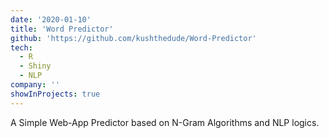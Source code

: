 ```yaml
---
date: '2020-01-10'
title: 'Word Predictor'
github: 'https://github.com/kushthedude/Word-Predictor'
tech:
  - R
  - Shiny
  - NLP
company: ''
showInProjects: true
---
```


A Simple Web-App Predictor based on N-Gram Algorithms and NLP logics.
